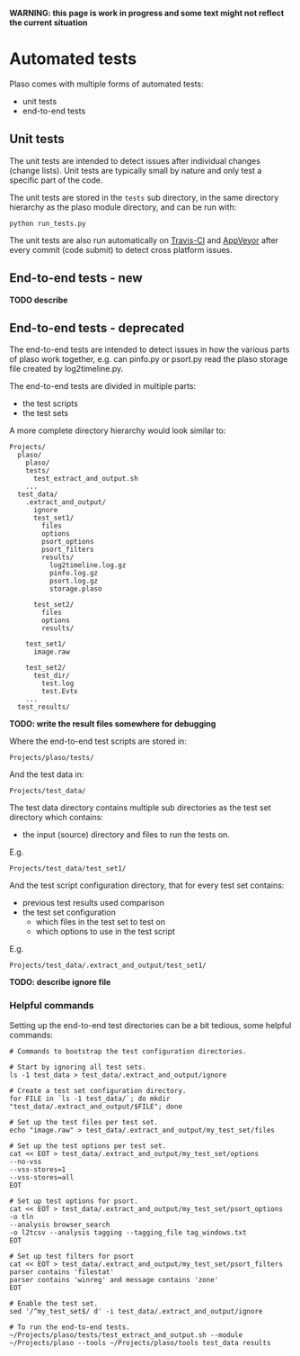 **WARNING: this page is work in progress and some text might not reflect the current situation**

# Automated tests
Plaso comes with multiple forms of automated tests:

* unit tests
* end-to-end tests

## Unit tests
The unit tests are intended to detect issues after individual changes (change lists). Unit tests are typically small by nature and only test a specific part of the code.

The unit tests are stored in the `tests` sub directory, in the same directory hierarchy as the plaso module directory, and can be run with:
```
python run_tests.py
```

The unit tests are also run automatically on [Travis-CI](https://travis-ci.org/) and [AppVeyor](https://ci.appveyor.com) after every commit (code submit) to detect cross platform issues. 

## End-to-end tests - new
**TODO describe**

## End-to-end tests - deprecated
The end-to-end tests are intended to detect issues in how the various parts of plaso work together, e.g. can pinfo.py or psort.py read the plaso storage file created by log2timeline.py.

The end-to-end tests are divided in multiple parts:

* the test scripts
* the test sets

A more complete directory hierarchy would look similar to:
```
Projects/
  plaso/
    plaso/
    tests/
      test_extract_and_output.sh
    ...
  test_data/
    .extract_and_output/
      ignore
      test_set1/
        files
        options
        psort_options
        psort_filters
        results/
          log2timeline.log.gz
          pinfo.log.gz
          psort.log.gz
          storage.plaso

      test_set2/
        files
        options
        results/

    test_set1/
      image.raw

    test_set2/
      test_dir/
        test.log
        test.Evtx
    ...
  test_results/
```

**TODO: write the result files somewhere for debugging**

Where the end-to-end test scripts are stored in:
```
Projects/plaso/tests/
```

And the test data in:
```
Projects/test_data/
```

The test data directory contains multiple sub directories as the test set directory which contains:

* the input (source) directory and files to run the tests on.

E.g.
```
Projects/test_data/test_set1/
```

And the test script configuration directory, that for every test set contains:

* previous test results used comparison
* the test set configuration
  * which files in the test set to test on
  * which options to use in the test script

E.g.
```
Projects/test_data/.extract_and_output/test_set1/
```

**TODO: describe ignore file**

### Helpful commands
Setting up the end-to-end test directories can be a bit tedious, some helpful commands:

```
# Commands to bootstrap the test configuration directories.

# Start by ignoring all test sets.
ls -1 test_data > test_data/.extract_and_output/ignore

# Create a test set configuration directory.
for FILE in `ls -1 test_data/`; do mkdir "test_data/.extract_and_output/$FILE"; done

# Set up the test files per test set.
echo "image.raw" > test_data/.extract_and_output/my_test_set/files

# Set up the test options per test set.
cat << EOT > test_data/.extract_and_output/my_test_set/options
--no-vss
--vss-stores=1
--vss-stores=all
EOT

# Set up test options for psort.
cat << EOT > test_data/.extract_and_output/my_test_set/psort_options
-o tln
--analysis browser_search
-o l2tcsv --analysis tagging --tagging_file tag_windows.txt
EOT

# Set up test filters for psort
cat << EOT > test_data/.extract_and_output/my_test_set/psort_filters
parser contains 'filestat'
parser contains 'winreg' and message contains 'zone'
EOT

# Enable the test set.
sed '/^my_test_set$/ d' -i test_data/.extract_and_output/ignore
```

```
# To run the end-to-end tests.
~/Projects/plaso/tests/test_extract_and_output.sh --module ~/Projects/plaso --tools ~/Projects/plaso/tools test_data results
```